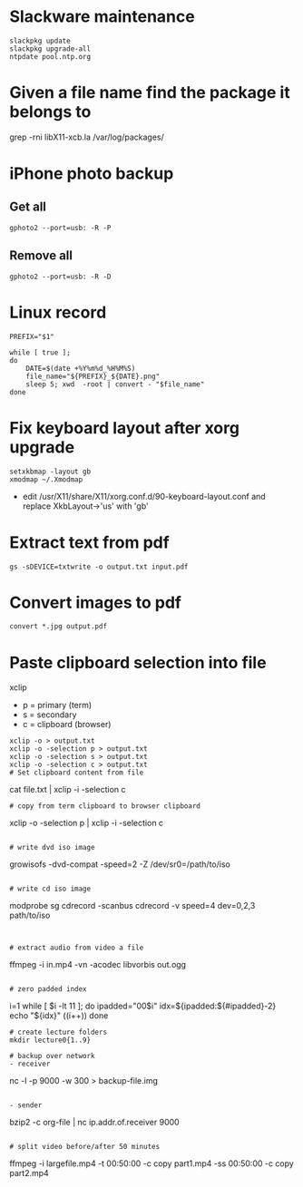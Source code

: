 # Slackware maintenance
```
slackpkg update
slackpkg upgrade-all
ntpdate pool.ntp.org
```
# Given a file name find the package it belongs to
grep -rni libX11-xcb.la /var/log/packages/

# iPhone photo backup
## Get all 
```
gphoto2 --port=usb: -R -P
```

## Remove all
```
gphoto2 --port=usb: -R -D
```


# Linux record
```
PREFIX="$1"

while [ true ];
do
	DATE=$(date +%Y%m%d_%H%M%S)
	file_name="${PREFIX}_${DATE}.png"
	sleep 5; xwd  -root | convert - "$file_name"
done
```

# Fix keyboard layout after xorg upgrade

```
setxkbmap -layout gb
xmodmap ~/.Xmodmap
```

- edit /usr/X11/share/X11/xorg.conf.d/90-keyboard-layout.conf and replace XkbLayout->'us' with 'gb' 

# Extract text from pdf
```
gs -sDEVICE=txtwrite -o output.txt input.pdf
```

# Convert images to pdf
```
convert *.jpg output.pdf
```

# Paste clipboard selection into file
xclip
- p = primary (term)
- s = secondary 
- c = clipboard (browser)

```
xclip -o > output.txt
xclip -o -selection p > output.txt
xclip -o -selection s > output.txt
xclip -o -selection c > output.txt
# Set clipboard content from file
```
cat file.txt | xclip -i -selection c
```
# copy from term clipboard to browser clipboard
```
xclip -o -selection p | xclip -i -selection c
```

# write dvd iso image
```
growisofs -dvd-compat -speed=2 -Z /dev/sr0=/path/to/iso
```

# write cd iso image
```
modprobe sg
cdrecord -scanbus
cdrecord -v speed=4 dev=0,2,3 path/to/iso
```


# extract audio from video a file
```
ffmpeg -i in.mp4 -vn -acodec libvorbis out.ogg
```

# zero padded index
```
i=1
while [ $i -lt 11 ];
do
        ipadded="00$i"
        idx=${ipadded:${#ipadded}-2}
        echo "${idx}"
        ((i++))
done
```
# create lecture folders
mkdir lecture0{1..9}

# backup over network
- receiver
```
nc -l -p 9000 -w 300 > backup-file.img

```

- sender
```
bzip2 -c org-file | nc ip.addr.of.receiver 9000
```

# split video before/after 50 minutes
```
ffmpeg -i largefile.mp4 -t 00:50:00 -c copy part1.mp4 -ss 00:50:00 -c copy part2.mp4
```



